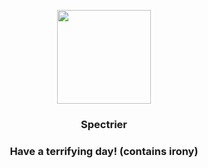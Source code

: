 <p align="center">
    <img src="https://raw.githubusercontent.com/PokeAPI/sprites/master/sprites/pokemon/897.png" width="150" height="150">
</p>
<h3 align="center"> <b>Spectrier</b></h3>
<h3 align="center">Have a terrifying day! (contains irony)</h3>
